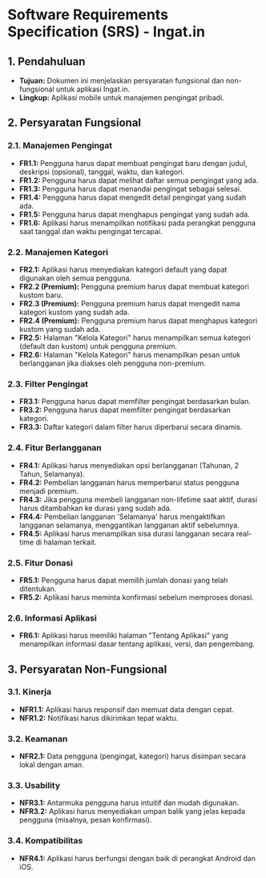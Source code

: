 # Software Requirements Specification (SRS) - Ingat.in

## 1. Pendahuluan

-   **Tujuan:** Dokumen ini menjelaskan persyaratan fungsional dan non-fungsional untuk aplikasi Ingat.in.
-   **Lingkup:** Aplikasi mobile untuk manajemen pengingat pribadi.

## 2. Persyaratan Fungsional

### 2.1. Manajemen Pengingat

-   **FR1.1:** Pengguna harus dapat membuat pengingat baru dengan judul, deskripsi (opsional), tanggal, waktu, dan kategori.
-   **FR1.2:** Pengguna harus dapat melihat daftar semua pengingat yang ada.
-   **FR1.3:** Pengguna harus dapat menandai pengingat sebagai selesai.
-   **FR1.4:** Pengguna harus dapat mengedit detail pengingat yang sudah ada.
-   **FR1.5:** Pengguna harus dapat menghapus pengingat yang sudah ada.
-   **FR1.6:** Aplikasi harus menampilkan notifikasi pada perangkat pengguna saat tanggal dan waktu pengingat tercapai.

### 2.2. Manajemen Kategori

-   **FR2.1:** Aplikasi harus menyediakan kategori default yang dapat digunakan oleh semua pengguna.
-   **FR2.2 (Premium):** Pengguna premium harus dapat membuat kategori kustom baru.
-   **FR2.3 (Premium):** Pengguna premium harus dapat mengedit nama kategori kustom yang sudah ada.
-   **FR2.4 (Premium):** Pengguna premium harus dapat menghapus kategori kustom yang sudah ada.
-   **FR2.5:** Halaman "Kelola Kategori" harus menampilkan semua kategori (default dan kustom) untuk pengguna premium.
-   **FR2.6:** Halaman "Kelola Kategori" harus menampilkan pesan untuk berlangganan jika diakses oleh pengguna non-premium.

### 2.3. Filter Pengingat

-   **FR3.1:** Pengguna harus dapat memfilter pengingat berdasarkan bulan.
-   **FR3.2:** Pengguna harus dapat memfilter pengingat berdasarkan kategori.
-   **FR3.3:** Daftar kategori dalam filter harus diperbarui secara dinamis.

### 2.4. Fitur Berlangganan

-   **FR4.1:** Aplikasi harus menyediakan opsi berlangganan (Tahunan, 2 Tahun, Selamanya).
-   **FR4.2:** Pembelian langganan harus memperbarui status pengguna menjadi premium.
-   **FR4.3:** Jika pengguna membeli langganan non-lifetime saat aktif, durasi harus ditambahkan ke durasi yang sudah ada.
-   **FR4.4:** Pembelian langganan 'Selamanya' harus mengaktifkan langganan selamanya, menggantikan langganan aktif sebelumnya.
-   **FR4.5:** Aplikasi harus menampilkan sisa durasi langganan secara real-time di halaman terkait.

### 2.5. Fitur Donasi

-   **FR5.1:** Pengguna harus dapat memilih jumlah donasi yang telah ditentukan.
-   **FR5.2:** Aplikasi harus meminta konfirmasi sebelum memproses donasi.

### 2.6. Informasi Aplikasi

-   **FR6.1:** Aplikasi harus memiliki halaman "Tentang Aplikasi" yang menampilkan informasi dasar tentang aplikasi, versi, dan pengembang.

## 3. Persyaratan Non-Fungsional

### 3.1. Kinerja

-   **NFR1.1:** Aplikasi harus responsif dan memuat data dengan cepat.
-   **NFR1.2:** Notifikasi harus dikirimkan tepat waktu.

### 3.2. Keamanan

-   **NFR2.1:** Data pengguna (pengingat, kategori) harus disimpan secara lokal dengan aman.

### 3.3. Usability

-   **NFR3.1:** Antarmuka pengguna harus intuitif dan mudah digunakan.
-   **NFR3.2:** Aplikasi harus menyediakan umpan balik yang jelas kepada pengguna (misalnya, pesan konfirmasi).

### 3.4. Kompatibilitas

-   **NFR4.1:** Aplikasi harus berfungsi dengan baik di perangkat Android dan iOS.
